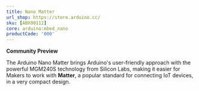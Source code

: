```yaml
---
title: Nano Matter
url_shop: https://store.arduino.cc/
sku: [ABX00112]
core: arduino:mbed_nano
productCode: '000'
---
```


**Community Preview**

The Arduino Nano Matter brings Arduino's user-friendly approach with the powerful MGM240S technology from Silicon Labs, making it easier for Makers to work with **Matter**, a popular standard for connecting IoT devices, in a very compact design. 